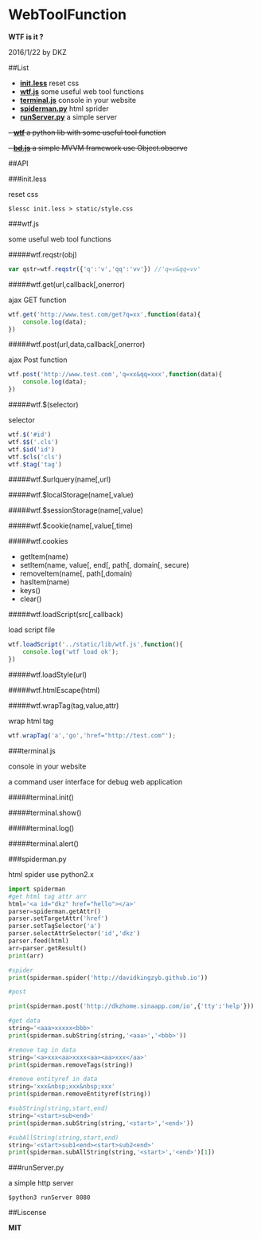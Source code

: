 # WebToolFunction

**WTF is it ?**

2016/1/22 by DKZ



##List


- [**init.less**](#initless) reset css
- [**wtf.js**](#wtfjs) some useful web tool functions
- [**terminal.js**](#terminaljs) console in your website
- [**spiderman.py**](#spidermanpy) html sprider
- [**runServer.py**](#runserverpy) a simple server

~~- [**wtf**](#wtf) a python lib with some useful tool function~~

~~- [**bd.js**](#bdjs) a simple MVVM framework use Object.observe~~


##API

###init.less

reset css

	$lessc init.less > static/style.css

###wtf.js

some useful web tool functions

#####wtf.reqstr(obj)

```js
var qstr=wtf.reqstr({'q':'v','qq':'vv'}) //'q=v&qq=vv'
```
	
#####wtf.get(url,callback[,onerror)

ajax GET function

```js
wtf.get('http://www.test.com/get?q=xx',function(data){
	console.log(data);
})
```
	
#####wtf.post(url,data,callback[,onerror)

ajax Post function

```js
wtf.post('http://www.test.com','q=xx&qq=xxx',function(data){
	console.log(data);
})
```

#####wtf.$(selector)

selector

```js
wtf.$('#id')
wtf.$$('.cls')
wtf.$id('id')
wtf.$cls('cls')
wtf.$tag('tag')
```

#####wtf.$urlquery(name[,url)

#####wtf.$localStorage(name[,value)

#####wtf.$sessionStorage(name[,value)

#####wtf.$cookie(name[,value[,time)

#####wtf.cookies

- getItem(name)
- setItem(name, value[, end[, path[, domain[, secure)
- removeItem(name[, path[,domain)
- hasItem(name)
- keys()
- clear()

#####wtf.loadScript(src[,callback)

load script file

```js
wtf.loadScript('../static/lib/wtf.js',function(){
	console.log('wtf load ok');
})
```

#####wtf.loadStyle(url)

#####wtf.htmlEscape(html)

#####wtf.wrapTag(tag,value,attr)

wrap html tag

```js
wtf.wrapTag('a','go','href="http://test.com"');
```

###terminal.js

console in your website

a command user interface for debug web application

#####terminal.init()

#####terminal.show()

#####terminal.log()

#####terminal.alert()

###spiderman.py

html spider use python2.x

```py
import spiderman
#get html tag attr arr
html='<a id="dkz" href="hello"></a>'
parser=spiderman.getAttr()
parser.setTargetAttr('href')
parser.setTagSelector('a')
parser.selectAttrSelector('id','dkz')
parser.feed(html)
arr=parser.getResult()
print(arr)

#spider
print(spiderman.spider('http://davidkingzyb.github.io'))

#post

print(spiderman.post('http://dkzhome.sinaapp.com/io',{'tty':'help'}))

#get data
string='<aaa>xxxxx<bbb>'
print(spiderman.subString(string,'<aaa>','<bbb>'))

#remove tag in data
string='<a>xxx<aa>xxxx<aa><aa>xxx</aa>'
print(spiderman.removeTags(string))

#remove entityref in data
string='xxx&nbsp;xxx&nbsp;xxx'
print(spiderman.removeEntityref(string))

#subString(string,start,end)
string='<start>sub<end>'
print(spiderman.subString(string,'<start>','<end>'))

#subAllString(string,start,end)
string='<start>sub1<end><start>sub2<end>'
print(spiderman.subAllString(string,'<start>','<end>')[1])
```
    
###runServer.py

a simple http server

	$python3 runServer 8080

##Liscense

**MIT**
	
